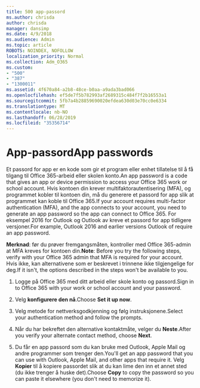 ```yaml
---
title: 500 app-passord
ms.author: chrisda
author: chrisda
manager: dansimp
ms.date: 4/9/2018
ms.audience: Admin
ms.topic: article
ROBOTS: NOINDEX, NOFOLLOW
localization_priority: Normal
ms.collection: Adm_O365
ms.custom:
- "500"
- "387"
- "1300011"
ms.assetid: 4f670a84-a2b8-48ce-b0aa-a9ada3bad066
ms.openlocfilehash: ef5de7f5b782993af2689315c484f7f2b16553a1
ms.sourcegitcommit: 5fb7a4b28859690020efdea630d03e70cc0e6334
ms.translationtype: MT
ms.contentlocale: nb-NO
ms.lasthandoff: 06/28/2019
ms.locfileid: "35356714"
---
```

# <a name="app-passwords"></a><span data-ttu-id="68cad-102">App-passord</span><span class="sxs-lookup"><span data-stu-id="68cad-102">App passwords</span></span>

<span data-ttu-id="68cad-103">Et passord for app er en kode som gir et program eller enhet tillatelse til å få tilgang til Office 365-arbeid eller skolen konto.</span><span class="sxs-lookup"><span data-stu-id="68cad-103">An app password is a code that gives an app or device permission to access your Office 365 work or school account.</span></span> <span data-ttu-id="68cad-104">Hvis kontoen din krever multifaktorautentisering (MFA), og programmet kobler til kontoen din, må du generere et passord for app slik at programmet kan koble til Office 365.</span><span class="sxs-lookup"><span data-stu-id="68cad-104">If your account requires multi-factor authentication (MFA), and the app connects to your account, you need to generate an app password so the app can connect to Office 365.</span></span> <span data-ttu-id="68cad-105">For eksempel 2016 for Outlook og Outlook av kreve et passord for app tidligere versjoner.</span><span class="sxs-lookup"><span data-stu-id="68cad-105">For example, Outlook 2016 and earlier versions Outlook of require an app password.</span></span>

 <span data-ttu-id="68cad-106">**Merknad**: før du prøver fremgangsmåten, kontroller med Office 365-admin at MFA kreves for kontoen din.</span><span class="sxs-lookup"><span data-stu-id="68cad-106">**Note**: Before you try the following steps, verify with your Office 365 admin that MFA is required for your account.</span></span> <span data-ttu-id="68cad-107">Hvis ikke, kan alternativene som er beskrevet i trinnene ikke tilgjengelige for deg.</span><span class="sxs-lookup"><span data-stu-id="68cad-107">If it isn't, the options described in the steps won't be available to you.</span></span>

1. <span data-ttu-id="68cad-108">Logge på Office 365 med ditt arbeid eller skole konto og passord.</span><span class="sxs-lookup"><span data-stu-id="68cad-108">Sign in to Office 365 with your work or school account and your password.</span></span>

2. <span data-ttu-id="68cad-109">Velg **konfigurere den nå**.</span><span class="sxs-lookup"><span data-stu-id="68cad-109">Choose **Set it up now**.</span></span>

3. <span data-ttu-id="68cad-110">Velg metode for nettverksgodkjenning og følg instruksjonene.</span><span class="sxs-lookup"><span data-stu-id="68cad-110">Select your authentication method and follow the prompts.</span></span>

4. <span data-ttu-id="68cad-111">Når du har bekreftet den alternative kontaktmåte, velger du **Neste**.</span><span class="sxs-lookup"><span data-stu-id="68cad-111">After you verify your alternate contact method, choose **Next**.</span></span>

5. <span data-ttu-id="68cad-112">Du får en app passord som du kan bruke med Outlook, Apple Mail og andre programmer som trenger den.</span><span class="sxs-lookup"><span data-stu-id="68cad-112">You'll get an app password that you can use with Outlook, Apple Mail, and other apps that require it.</span></span> <span data-ttu-id="68cad-113">Velg **Kopier** til å kopiere passordet slik at du kan lime den inn et annet sted (du ikke trenger å huske det).</span><span class="sxs-lookup"><span data-stu-id="68cad-113">Choose **Copy** to copy the password so you can paste it elsewhere (you don't need to memorize it).</span></span>
